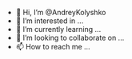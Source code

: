 - 👋 Hi, I’m @AndreyKolyshko
- 👀 I’m interested in ...
- 🌱 I’m currently learning ...
- 💞️ I’m looking to collaborate on ...
- 📫 How to reach me ...

<!---
AndreyKolyshko/AndreyKolyshko is a ✨ special ✨ repository because its `README.md` (this file) appears on your GitHub profile.
You can click the Preview link to take a look at your changes.
--->
